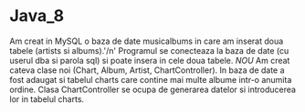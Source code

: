 # Java_8
Am creat in MySQL o baza de date musicalbums in care am inserat doua tabele (artists si albums).'/n' Programul se conecteaza la baza de date (cu userul dba si parola sql) si poate insera in cele doua tabele.
*NOU* 
Am creat cateva clase noi (Chart, Album, Artist, ChartController). In baza de date a fost adaugat si tabelul charts care contine mai multe albume intr-o anumita ordine. Clasa ChartController se ocupa de generarea datelor si introducerea lor in tabelul charts.
